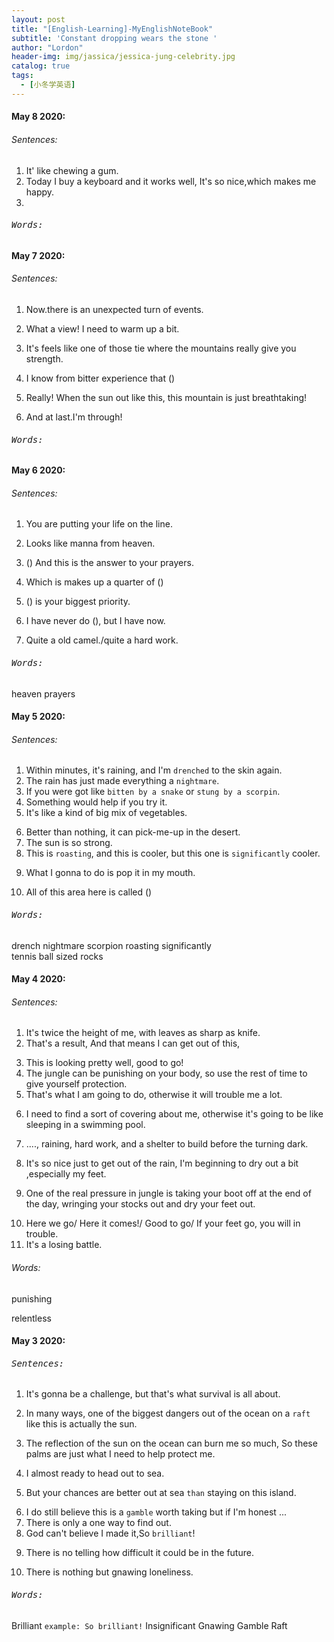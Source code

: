 ```yaml
---
layout: post
title: "[English-Learning]-MyEnglishNoteBook"
subtitle: 'Constant dropping wears the stone '
author: "Lordon"
header-img: img/jassica/jessica-jung-celebrity.jpg
catalog: true
tags:
  - [小冬学英语]
---
```

#### May 8 2020:

###### Sentences:
1. It' like chewing a gum.
2. Today I buy a keyboard and it works well, It's so nice,which makes me happy.
3. 



###### <kbd>Words:</kbd>


#### May 7 2020:
###### Sentences:
<!--chance--> 
1. Now.there is an unexpected turn of events.
<!--excellent--> 
2. What a view! I need to warm up a bit.
<!--inspired by beautiful scene--> 
3. It's feels like one of those tie where the mountains really give you strength.
<!--from the bitter experience i learned that--> 
4. I know from bitter experience that ()
<!--what a beautiful scene--> 
5. Really! When the sun out like this, this mountain is just breathtaking!
<!--i made it finally--> 
6. And at last.I'm through!

###### <kbd>Words:</kbd>




#### May 6 2020:
###### Sentences:
<!--not: you will die--> 
1. You are putting your life on the line.
<!--not: manna dropping from sky--> 
2. Looks like manna from heaven.
<!--your dream of--> 
3. () And this is the answer to your prayers.
<!--1/4--> 
4. Which is makes up a  quarter of ()
<!--most important is something --> 
5. () is your biggest priority.
<!--first time do something--> 
6. I have never do (), but I have now.
<!--too hard--> 
7. Quite a old camel./quite a hard work.


###### <kbd>Words:</kbd>
heaven prayers

#### May 5 2020:
###### Sentences:
<!--like a swimming chicken--> 
1. Within minutes, it's raining, and I'm `drenched` to the skin again.
2. The rain has just made everything a `nightmare`. 
3. If you were got like `bitten by a snake` or `stung by a scorpin`.
4. Something would help if you try it.
5. It's like a kind of big mix of vegetables.
<!--just so so--> 
6. Better than nothing, it can pick-me-up in the desert.
7. The sun is so strong.
8. This is `roasting`, and this is cooler, but this one is `significantly` cooler.
<!--eat something--> 
9. What I gonna to do is pop it in my mouth.

10. All of this area here is called ()


###### <kbd>Words:</kbd>
drench  <space>  nightmare     scorpion    roasting   significantly
<br>tennis ball sized rocks

#### May 4 2020:

###### Sentences:

1. It's twice the height of me, with leaves as sharp as knife.
2. That's a result, And that means I can get out of this,
<!--pretty  good--> 
3. This is looking pretty well, good to go!
4. The jungle can be punishing on your body, so use the rest of time to give yourself
protection.
5. That's what I am going to do, otherwise it will trouble me a lot.
<!--when he is going to sleep on a tree and there is no shelter--> 
6. I need to find a sort of covering about me, otherwise it's going to be like sleeping in
a swimming pool.

7. ...., raining, hard work, and a shelter to build before the turning dark.
8. It's so nice just to get out of the rain, I'm beginning to dry out a bit ,especially my feet.
<!--he dry out the stocks and his feet before sleep--> 
9. One of the real pressure in jungle is taking your boot off at the end of the day, wringing your 
stocks out and dry your feet out.
<!--lets go / it comes / good / get hurt--> 
10. Here we go/ Here it comes!/ Good to go/ If your feet go, you will in trouble. 
11. It's a losing battle.

###### Words:
punishing
<!--无情--> 
relentless



#### May 3 2020:

###### <kbd>Sentences:</kbd>
<!--gonna be what is all about--> 
1. It's gonna be a challenge, but that's what survival is all about.
<!--describe or highlight some thing--> 
2. In many ways,
 one of the biggest dangers out of the ocean on a `raft` like this 
 is actually the sun.
<!--reason and why--> 
3. The reflection of the sun on the ocean
can burn me so much,
So these palms are just what I need to help protect me.
<!--ready to do something--> 
4. I almost ready to head out to sea. 
<!--than--> 
5. But your chances are better out at sea `than` staying on this island.
<!--to be honest--> 
6. I do still believe this is a `gamble` worth taking but if I'm honest ... 
7. There is only a one way to find out.
8. God can't believe I made it,So `brilliant`!
<!--I don't know ...--> 
9. There is no telling how difficult it could be in the future.
<!--nothing but --> 
10. There is nothing but gnawing loneliness.


###### <kbd>Words:</kbd>
Brilliant `example: So brilliant!`
Insignificant 
Gnawing
Gamble
Raft

